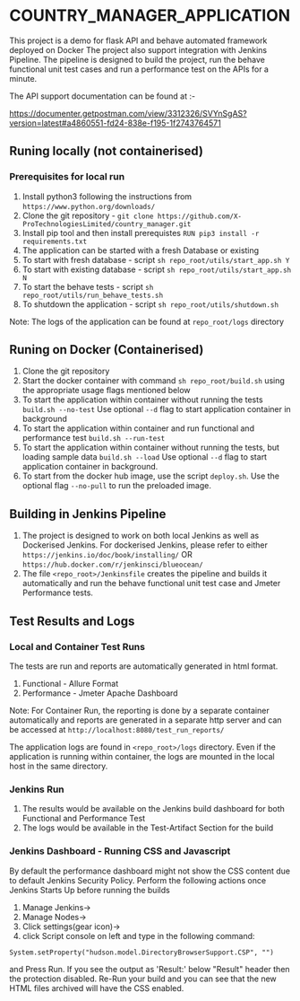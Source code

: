 # COUNTRY_MANAGER_APPLICATION

This project is a demo for flask API and behave automated framework deployed on Docker
The project also support integration with Jenkins Pipeline. The pipeline is designed to build the project, run
the behave functional unit test cases and run a performance test on the APIs for a minute.

The API support documentation can be found at :- 

<https://documenter.getpostman.com/view/3312326/SVYnSgAS?version=latest#a4860551-fd24-838e-f195-1f2743764571>

## Runing locally (not containerised)
### Prerequisites for local run
1. Install python3 following the instructions from `https://www.python.org/downloads/`
2. Clone the git repository - `git clone https://github.com/X-ProTechnologiesLimited/country_manager.git`
3. Install pip tool and then install prerequistes `RUN pip3 install -r requirements.txt`
4. The application can be started with a fresh Database or existing
5. To start with fresh database - script `sh repo_root/utils/start_app.sh Y`
6. To start with existing database - script `sh repo_root/utils/start_app.sh N`
7. To start the behave tests - script `sh repo_root/utils/run_behave_tests.sh`
8. To shutdown the application - script `sh repo_root/utils/shutdown.sh`

Note: The logs of the application can be found at `repo_root/logs` directory

## Runing on Docker (Containerised)
1. Clone the git repository
2. Start the docker container with command `sh repo_root/build.sh` using the appropriate usage
flags mentioned below
3. To start the application within container without running the tests `build.sh --no-test`
Use optional `--d` flag to start application container in background
4. To start the application within container and run functional and performance test `build.sh --run-test`
5. To start the application within container without running the tests, but loading sample data `build.sh --load`
Use optional `--d` flag to start application container in background.
6. To start from the docker hub image, use the script `deploy.sh`. Use the optional flag `--no-pull` to run the
preloaded image.

## Building in Jenkins Pipeline
1. The project is designed to work on both local Jenkins as well as Dockerised Jenkins.
For dockerised Jenkins, please refer to either `https://jenkins.io/doc/book/installing/` OR 
`https://hub.docker.com/r/jenkinsci/blueocean/`
2. The file `<repo_root>/Jenkinsfile` creates the pipeline and builds it automatically and
run the behave functional unit test case and Jmeter Performance tests.

## Test Results and Logs

### Local and Container Test Runs
The tests are run and reports are automatically generated in html
format. 
1. Functional - Allure Format
2. Performance - Jmeter Apache Dashboard

Note: For Container Run, the reporting is done by a separate container automatically and reports
are generated in a separate http server and can be accessed at `http://localhost:8080/test_run_reports/`

The application logs are found in `<repo_root>/logs` directory. Even if the application is running
within container, the logs are mounted in the local host in the same directory.

### Jenkins Run
1. The results would be available on the Jenkins build dashboard for both Functional and Performance Test
2. The logs would be available in the Test-Artifact Section for the build

### Jenkins Dashboard - Running CSS and Javascript
By default the performance dashboard might not show the CSS content due to default Jenkins Security
Policy. Perform the following actions once Jenkins Starts Up before running the builds
1. Manage Jenkins->
2. Manage Nodes->
3. Click settings(gear icon)->
4. click Script console on left and type in the following command:

`System.setProperty("hudson.model.DirectoryBrowserSupport.CSP", "")`

and Press Run. If you see the output as 'Result:' below "Result" header then the protection disabled. 
Re-Run your build and you can see that the new HTML files archived will have the CSS enabled.


